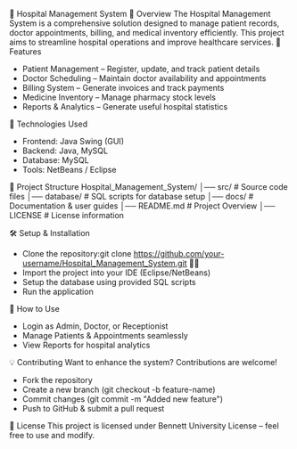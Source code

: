 🏥 Hospital Management System
📌 Overview
The Hospital Management System is a comprehensive solution designed to manage patient records, doctor appointments, billing, and medical inventory efficiently. This project aims to streamline hospital operations and improve healthcare services.
🚀 Features
- Patient Management – Register, update, and track patient details
- Doctor Scheduling – Maintain doctor availability and appointments
- Billing System – Generate invoices and track payments
- Medicine Inventory – Manage pharmacy stock levels
- Reports & Analytics – Generate useful hospital statistics

🔧 Technologies Used
- Frontend: Java Swing (GUI)
- Backend: Java, MySQL
- Database: MySQL
- Tools: NetBeans / Eclipse

📂 Project Structure
Hospital_Management_System/
│── src/                   # Source code files
│── database/              # SQL scripts for database setup
│── docs/                  # Documentation & user guides
│── README.md              # Project Overview
│── LICENSE                # License information


🛠 Setup & Installation
- Clone the repository:git clone https://github.com/your-username/Hospital_Management_System.git

- Import the project into your IDE (Eclipse/NetBeans)
- Setup the database using provided SQL scripts
- Run the application

📝 How to Use
- Login as Admin, Doctor, or Receptionist
- Manage Patients & Appointments seamlessly
- View Reports for hospital analytics

💡 Contributing
Want to enhance the system? Contributions are welcome!
- Fork the repository
- Create a new branch (git checkout -b feature-name)
- Commit changes (git commit -m "Added new feature")
- Push to GitHub & submit a pull request

📜 License
This project is licensed under Bennett University License – feel free to use and modify.

